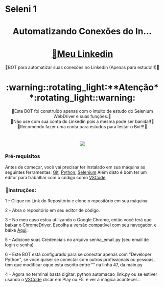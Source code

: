 # Seleni 1<h1 align ="center "> Automatizando Conexões do In...</h1>

<h1 align="center">
    <a href="https://www.linkedin.com/in/fabiomarquesarao">🔗Meu Linkedin</a>
</h1>
<p align="center">🚀BOT para automatizar suas conexões no Linkedin (Apenas para estudo!!!)🚀 </p>

<h1 align="center">:warning::rotating_light:**Atenção**:rotating_light::warning: </h1>
<p align="center">🚀Este BOT foi construído apenas com o intuito de estudo do Selenium WebDriver e suas funções.🚀</br>
🚀Não use com sua conta do Linkedin pois a mesma pode ser banida!!🚀</br>
🚀Recomendo fazer uma conta para estudos para testar o Bot!!!🚀</br>


<h1 align="center">
  <img src="https://img.shields.io/static/v1?label=Script Automate&message=Seleni 1&color=informational&style=?style=for-the-badge&logo=appveyor"/>
</h1>

### Pré-requisitos

Antes de começar, você vai precisar ter instalado em sua máquina as seguintes ferramentas:
[Git](https://git-scm.com), [Python](https://python.org/en/), [Selenium](https://www.selenium.dev/documentation/webdriver/) 
Além disto é bom ter um editor para trabalhar com o código como [VSCode](https://code.visualstudio.com/)

### :checkered_flag:Instruções:
1 - Clique no Link do Repositório e clone o repositório em sua máquina.

2 - Abra o repositório em seu editor de código.

3 - No meu caso estou utilizando o Google Chrome, então você terá que baixar o [ChromeDriver](https://chromedriver.chromium.org/), Escolha a versão compatível com seu navegador, e baixe [Aqui](https://chromedriver.chromium.org/downloads).</br></li>


5 - Adicione suas Credenciais no arquivo senha_email.py (seu email de login e senha)

6 - Este BOT está configurado para se conectar apenas com "Developer Python", se voce quiser se conectar com outros profissionais ou pessoas, </br>
tem que modificar oque esta escrito entre "" na linha 47, da main.py

4 - Agora no terminal basta digitar: python automacao_link.py ou se estiver usando o [VSCode](https://code.visualstudio.com/)
 clicar em Play ou F5, e ver a mágica acontecer...


